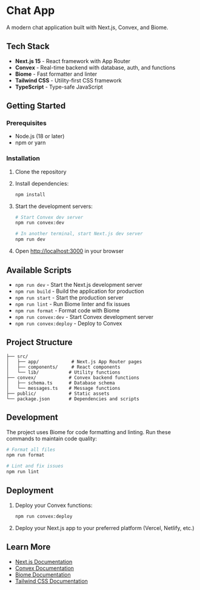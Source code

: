 # Chat App

A modern chat application built with Next.js, Convex, and Biome.

## Tech Stack

- **Next.js 15** - React framework with App Router
- **Convex** - Real-time backend with database, auth, and functions
- **Biome** - Fast formatter and linter
- **Tailwind CSS** - Utility-first CSS framework
- **TypeScript** - Type-safe JavaScript

## Getting Started

### Prerequisites

- Node.js (18 or later)
- npm or yarn

### Installation

1. Clone the repository
2. Install dependencies:
   ```bash
   npm install
   ```

3. Start the development servers:
   ```bash
   # Start Convex dev server
   npm run convex:dev
   
   # In another terminal, start Next.js dev server
   npm run dev
   ```

4. Open [http://localhost:3000](http://localhost:3000) in your browser

## Available Scripts

- `npm run dev` - Start the Next.js development server
- `npm run build` - Build the application for production
- `npm run start` - Start the production server
- `npm run lint` - Run Biome linter and fix issues
- `npm run format` - Format code with Biome
- `npm run convex:dev` - Start Convex development server
- `npm run convex:deploy` - Deploy to Convex

## Project Structure

```
├── src/
│   ├── app/            # Next.js App Router pages
│   ├── components/     # React components
│   └── lib/           # Utility functions
├── convex/            # Convex backend functions
│   ├── schema.ts      # Database schema
│   └── messages.ts    # Message functions
├── public/            # Static assets
└── package.json       # Dependencies and scripts
```

## Development

The project uses Biome for code formatting and linting. Run these commands to maintain code quality:

```bash
# Format all files
npm run format

# Lint and fix issues
npm run lint
```

## Deployment

1. Deploy your Convex functions:
   ```bash
   npm run convex:deploy
   ```

2. Deploy your Next.js app to your preferred platform (Vercel, Netlify, etc.)

## Learn More

- [Next.js Documentation](https://nextjs.org/docs)
- [Convex Documentation](https://docs.convex.dev)
- [Biome Documentation](https://biomejs.dev)
- [Tailwind CSS Documentation](https://tailwindcss.com/docs) 